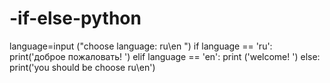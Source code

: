 # -if-else-python
language=input ("choose language: ru\en ") if language == 'ru':    print('доброе пожаловать! ') elif language == 'en':    print ('welcome! ') else:    print('you should be choose ru\en') 
